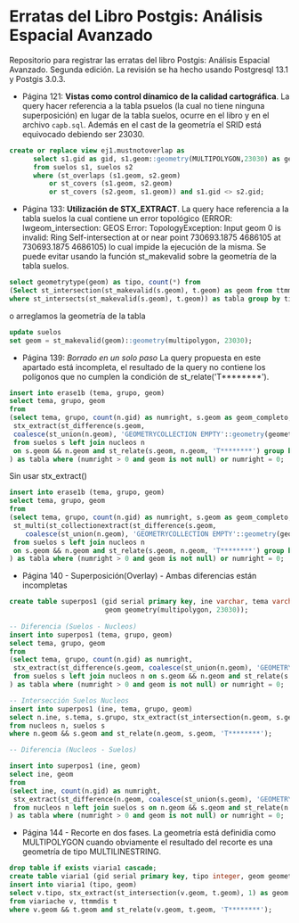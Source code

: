 # Erratas del Libro Postgis: Análisis Espacial Avanzado
Repositorio para registrar las erratas del libro Postgis: Análisis Espacial Avanzado. Segunda edición. La revisión se ha hecho usando Postgresql 13.1 y Postgis 3.0.3. 

* Página 121: **Vistas como control dínamico de la calidad cartográfica**. La query hacer referencia a la tabla psuelos (la cual no tiene ninguna superposición) en lugar de la tabla suelos, ocurre en el libro y en el archivo `capb.sql`. Además en el cast de la geometría el SRID está equivocado debiendo ser 23030.

```sql
create or replace view ej1.mustnotoverlap as 
	  select s1.gid as gid, s1.geom::geometry(MULTIPOLYGON,23030) as geom 
	  from suelos s1, suelos s2 
	  where (st_overlaps (s1.geom, s2.geom) 
		  or st_covers (s1.geom, s2.geom) 
		  or st_covers (s2.geom, s1.geom)) and s1.gid <> s2.gid;
```

* Página 133: **Utilización de STX_EXTRACT**. La query hace referencia a la tabla suelos la cual contiene un error topológico (ERROR:  lwgeom_intersection: GEOS Error: TopologyException: Input geom 0 is invalid: Ring Self-intersection at or near point 730693.1875 4686105 at 730693.1875 4686105) lo cual impide la ejecución de la misma. Se puede evitar usando la función st_makevalid sobre la geometría de la tabla suelos.

```sql
select geometrytype(geom) as tipo, count(*) from
(Select st_intersection(st_makevalid(s.geom), t.geom) as geom from ttmm t, suelos s
where st_intersects(st_makevalid(s.geom), t.geom)) as tabla group by tipo;
```
o arreglamos la geometría de la tabla

```sql
update suelos
set geom = st_makevalid(geom)::geometry(multipolygon, 23030);
```
* Página 139: *Borrado en un solo paso* La query propuesta en este apartado está incompleta, el resultado de la query no contiene los polígonos que no cumplen la condición de st_relate('T&ast;&ast;&ast;&ast;&ast;&ast;&ast;&ast;').

```sql
insert into erase1b (tema, grupo, geom)
select tema, grupo, geom 
from
(select tema, grupo, count(n.gid) as numright, s.geom as geom_completo,
 stx_extract(st_difference(s.geom,
 coalesce(st_union(n.geom), 'GEOMETRYCOLLECTION EMPTY'::geometry(geometry, 23030))), 2) as geom
 from suelos s left join nucleos n
 on s.geom && n.geom and st_relate(s.geom, n.geom, 'T********') group by s.gid
) as tabla where (numright > 0 and geom is not null) or numright = 0;
```

Sin usar stx_extract()

```sql
insert into erase1b (tema, grupo, geom)
select tema, grupo, geom 
from
(select tema, grupo, count(n.gid) as numright, s.geom as geom_completo,
 st_multi(st_collectionextract(st_difference(s.geom,
	coalesce(st_union(n.geom), 'GEOMETRYCOLLECTION EMPTY'::geometry(geometry, 23030))), 3)) as geom
 from suelos s left join nucleos n
 on s.geom && n.geom and st_relate(s.geom, n.geom, 'T********') group by s.gid
) as tabla where (numright > 0 and geom is not null) or numright = 0;
```
* Página 140 - Superposición(Overlay) - Ambas diferencias están incompletas

```sql
create table superpos1 (gid serial primary key, ine varchar, tema varchar, grupo varchar,
						geom geometry(multipolygon, 23030));
					   
-- Diferencia (Suelos - Nucleos)
insert into superpos1 (tema, grupo, geom)
select tema, grupo, geom
from
(select tema, grupo, count(n.gid) as numright,
 stx_extract(st_difference(s.geom, coalesce(st_union(n.geom), 'GEOMETRYCOLLECTION EMPTY'::geometry(geometry, 23030))), 2) as geom
 from suelos s left join nucleos n on s.geom && n.geom and st_relate(s.geom, n.geom, 'T********') group by s.gid
) as tabla where (numright > 0 and geom is not null) or numright = 0;

-- Intersección Suelos Nucleos
insert into superpos1 (ine, tema, grupo, geom)
select n.ine, s.tema, s.grupo, stx_extract(st_intersection(n.geom, s.geom), 2)
from nucleos n, suelos s
where n.geom && s.geom and st_relate(n.geom, s.geom, 'T********');

-- Diferencia (Nucleos - Suelos)

insert into superpos1 (ine, geom)
select ine, geom
from
(select ine, count(n.gid) as numright,
 stx_extract(st_difference(n.geom, coalesce(st_union(s.geom), 'GEOMETRYCOLLECTION EMPTY'::geometry(geometry, 23030))), 2) as geom
 from nucleos n left join suelos s on n.geom && s.geom and st_relate(n.geom, s.geom, 'T********') group by n.gid
) as tabla where (numright > 0 and geom is not null) or numright = 0;
```

* Página 144 - Recorte en dos fases. La geometría está definidia como MULTIPOLYGON cuando obviamente el resultado del recorte es una geometría de tipo MULTILINESTRING.

```sql
drop table if exists viaria1 cascade;
create table viaria1 (gid serial primary key, tipo integer, geom geometry(multilinestring, 23030));
insert into viaria1 (tipo, geom)
select v.tipo, stx_extract(st_intersection(v.geom, t.geom), 1) as geom
from viariache v, ttmmdis t
where v.geom && t.geom and st_relate(v.geom, t.geom, 'T********');
```
